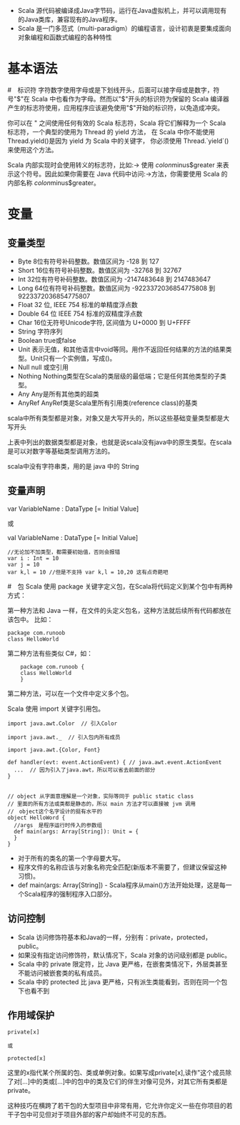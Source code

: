 - Scala 源代码被编译成Java字节码，运行在Java虚拟机上，并可以调用现有的Java类库，兼容现有的Java程序。
- Scala 是一门多范式（multi-paradigm）的编程语言，设计初衷是要集成面向对象编程和函数式编程的各种特性

# 基本语法

#　标识符
字符数字使用字母或是下划线开头，后面可以接字母或是数字，符号"$"在 Scala 中也看作为字母。然而以"$"开头的标识符为保留的 Scala 编译器产生的标志符使用，应用程序应该避免使用"$"开始的标识符，以免造成冲突。

你可以在 " 之间使用任何有效的 Scala 标志符，Scala 将它们解释为一个 Scala 标志符，一个典型的使用为 Thread 的 yield 方法， 在 Scala 中你不能使用 Thread.yield()是因为 yield 为 Scala 中的关键字， 你必须使用 Thread.\`yield\`()来使用这个方法。

Scala 内部实现时会使用转义的标志符，比如:-> 使用 $colon$minus$greater 来表示这个符号。因此如果你需要在 Java 代码中访问:->方法，你需要使用 Scala 的内部名称 $colon$minus$greater。



# 变量

## 变量类型
- Byte	8位有符号补码整数。数值区间为 -128 到 127
- Short	16位有符号补码整数。数值区间为 -32768 到 32767
- Int	32位有符号补码整数。数值区间为 -2147483648 到 2147483647
- Long	64位有符号补码整数。数值区间为 -9223372036854775808 到 9223372036854775807
- Float	32 位, IEEE 754 标准的单精度浮点数
- Double	64 位 IEEE 754 标准的双精度浮点数
- Char	16位无符号Unicode字符, 区间值为 U+0000 到 U+FFFF
- String	字符序列
- Boolean	true或false
- Unit	表示无值，和其他语言中void等同。用作不返回任何结果的方法的结果类型。Unit只有一个实例值，写成()。
- Null	null 或空引用
- Nothing	Nothing类型在Scala的类层级的最低端；它是任何其他类型的子类型。
- Any	Any是所有其他类的超类
- AnyRef	AnyRef类是Scala里所有引用类(reference class)的基类

scala中所有类型都是对象，对象又是大写开头的，所以这些基础变量类型都是大写开头

上表中列出的数据类型都是对象，也就是说scala没有java中的原生类型。在scala是可以对数字等基础类型调用方法的。

scala中没有字符串类，用的是 java 中的 String

## 变量声明
var VariableName : DataType [=  Initial Value]

或

val VariableName : DataType [=  Initial Value]

```
//无论加不加类型，都需要初始值，否则会报错
var i : Int = 10
var j = 10
var k,l = 10 //但是不支持 var k,l = 10,20 这有点奇葩吧
```

#　包
Scala 使用 package 关键字定义包，在Scala将代码定义到某个包中有两种方式：

第一种方法和 Java 一样，在文件的头定义包名，这种方法就后续所有代码都放在该包中。 比如：

```
package com.runoob
class HelloWorld
```

第二种方法有些类似 C#，如：

```
    package com.runoob {
    class HelloWorld 
    }
```

第二种方法，可以在一个文件中定义多个包。

Scala 使用 import 关键字引用包。

```
import java.awt.Color  // 引入Color
 
import java.awt._  // 引入包内所有成员

import java.awt.{Color, Font}
 
def handler(evt: event.ActionEvent) { // java.awt.event.ActionEvent
  ...  // 因为引入了java.awt，所以可以省去前面的部分
}


// object 从字面意理解是一个对象，实际等同于 public static class
// 里面的所有方法或类都是静态的，所以 main 方法才可以直接被 jvm 调用
//　object这个名字设计的挺有水平的
object HelloWord {
  //args　是程序运行时传入的参数组
  def main(args: Array[String]): Unit = {
  }
}
```

- 对于所有的类名的第一个字母要大写。
- 程序文件的名称应该与对象名称完全匹配(新版本不需要了，但建议保留这种习惯)。
- def main(args: Array\[String\]) - Scala程序从main()方法开始处理，这是每一个Scala程序的强制程序入口部分。

## 访问控制
- Scala 访问修饰符基本和Java的一样，分别有：private，protected，public。
- 如果没有指定访问修饰符，默认情况下，Scala 对象的访问级别都是 public。
- Scala 中的 private 限定符，比 Java 更严格，在嵌套类情况下，外层类甚至不能访问被嵌套类的私有成员。
- Scala 中的 protected 比 java 更严格，只有派生类能看到，否则在同一个包下也看不到

## 作用域保护
```
private[x] 

或 

protected[x]
```

这里的x指代某个所属的包、类或单例对象。如果写成private\[x],读作"这个成员除了对\[…]中的类或\[…]中的包中的类及它们的伴生对像可见外，对其它所有类都是private。

这种技巧在横跨了若干包的大型项目中非常有用，它允许你定义一些在你项目的若干子包中可见但对于项目外部的客户却始终不可见的东西。

